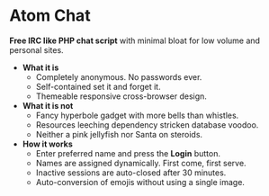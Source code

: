 # Atom Chat

**Free IRC like PHP chat script** with minimal bloat for low volume and personal sites.

- **What it is**
    - Completely anonymous. No passwords ever.
    - Self-contained set it and forget it.
    - Themeable responsive cross-browser design.
- **What it is not**
    - Fancy hyperbole gadget with more bells than whistles.
    - Resources leeching dependency stricken database voodoo.
    - Neither a pink jellyfish nor Santa on steroids.
- **How it works**
    - Enter preferred name and press the **Login** button.
    - Names are assigned dynamically. First come, first serve.
    - Inactive sessions are auto-closed after 30 minutes.
    - Auto-conversion of emojis without using a single image.
